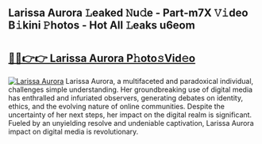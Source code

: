 ## Larissa Aurora 𝙻eaked 𝙽u𝚍e - Part-m7X 𝚅𝚒deo B𝚒kini 𝙿hotos - Hot All 𝙻eaks u6eom

# <h2><a href="http://ld0i3n.urlbe.top/?page=Larissa+Aurora">🔗🔗👉👉 Larissa Aurora P𝚑oto𝚜Vid𝚎o</a></h2>

[![Larissa Aurora](https://i.imgur.com/eBuTRDB.gif)](http://ld0i3n.urlbe.top/?page=Larissa+Aurora)
Larissa Aurora, a multifaceted and paradoxical individual, challenges simple understanding. Her groundbreaking use of digital media has enthralled and infuriated observers, generating debates on identity, ethics, and the evolving nature of online communities. Despite the uncertainty of her next steps, her impact on the digital realm is significant. Fueled by an unyielding resolve and undeniable captivation, Larissa Aurora impact on digital media is revolutionary.
